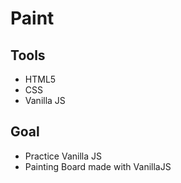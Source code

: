 # Paint
## Tools
- HTML5
- CSS
- Vanilla JS

## Goal
- Practice Vanilla JS
- Painting Board made with VanillaJS
